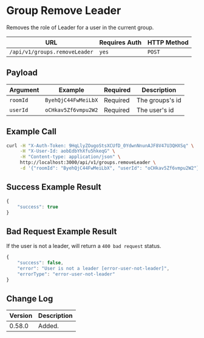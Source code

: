 # Group Remove Leader

Removes the role of Leader for a user in the current group.

| URL                           | Requires Auth | HTTP Method |
| ----------------------------- | ------------- | ----------- |
| `/api/v1/groups.removeLeader` | `yes`         | `POST`      |

## Payload

| Argument | Example             | Required | Description     |
| -------- | ------------------- | -------- | --------------- |
| `roomId` | `ByehQjC44FwMeiLbX` | Required | The groups's id |
| `userId` | `oCHkav5Zf6vmpu2W2` | Required | The user's id   |

## Example Call

```bash
curl -H "X-Auth-Token: 9HqLlyZOugoStsXCUfD_0YdwnNnunAJF8V47U3QHXSq" \
     -H "X-User-Id: aobEdbYhXfu5hkeqG" \
     -H "Content-type: application/json" \
     http://localhost:3000/api/v1/groups.removeLeader \
     -d '{"roomId": "ByehQjC44FwMeiLbX", "userId": "oCHkav5Zf6vmpu2W2"}'
```

## Success Example Result

```javascript
{
    "success": true
}
```

## Bad Request Example Result

If the user is not a leader, will return a `400 bad request` status.

```javascript
{
    "success": false,
    "error": "User is not a leader [error-user-not-leader]",
    "errorType": "error-user-not-leader"
}
```

## Change Log

| Version | Description |
| ------- | ----------- |
| 0.58.0  | Added.      |
